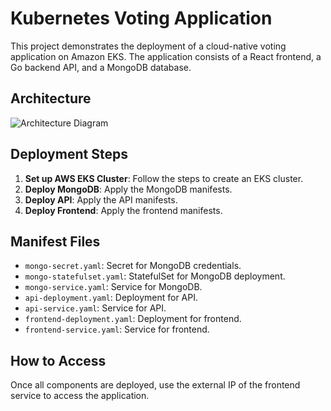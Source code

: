 # Kubernetes Voting Application

This project demonstrates the deployment of a cloud-native voting application on Amazon EKS. The application consists of a React frontend, a Go backend API, and a MongoDB database.

## Architecture

![Architecture Diagram](path/to/architecture-diagram.png)

## Deployment Steps

1. **Set up AWS EKS Cluster**: Follow the steps to create an EKS cluster.
2. **Deploy MongoDB**: Apply the MongoDB manifests.
3. **Deploy API**: Apply the API manifests.
4. **Deploy Frontend**: Apply the frontend manifests.

## Manifest Files

- `mongo-secret.yaml`: Secret for MongoDB credentials.
- `mongo-statefulset.yaml`: StatefulSet for MongoDB deployment.
- `mongo-service.yaml`: Service for MongoDB.
- `api-deployment.yaml`: Deployment for API.
- `api-service.yaml`: Service for API.
- `frontend-deployment.yaml`: Deployment for frontend.
- `frontend-service.yaml`: Service for frontend.

## How to Access

Once all components are deployed, use the external IP of the frontend service to access the application.
